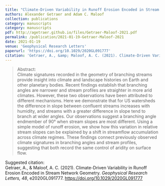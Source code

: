 ```yaml
---
title: "Climate-Driven Variability in Runoff Erosion Encoded in Stream Network Geometry"
authors: Alexander Getraer and Adam C. Maloof
collection: publications
category: manuscripts
category: manuscripts
pdf: http://agetraer.github.io/files/Getraer-Maloof-2021.pdf
permalink: /publication/2021-01-19-Getraer-Maloof-2021
date: 2021-01-19
venue: 'Geophysical Research Letters'
paperurl: 'https://doi.org/10.1029/2020GL091777'
citation: 'Getraer, A., &amp; Maloof, A. C. (2021). Climate-Driven Variability in Runoff Erosion Encoded in Stream Network Geometry. <i>Geophysical Research Letters, 48</i>, e2020GL091777. https://doi.org/10.1029/2020GL091777'
---
```

>Abstract: <br/>Climate signatures recorded in the geometry of branching streams provide insight into climate and landscape histories on Earth and other planetary bodies. Recent findings establish that branching angles are narrower and stream profiles are straighter in more arid climates. However, these two observations have been attributed to different mechanisms. Here we demonstrate that for US watersheds the difference in slope between confluent streams increases with humidity, and streams with a greater difference in slope tend to branch at wider angles. Our observations suggest a branching angle endmember of 90° when stream slopes are most different. Using a simple model of runoff erosion, we show how this variation in relative stream slopes can be explained by a shift in streamflow accumulation across climate regimes. These findings connect previously observed climate signatures in branching angles and stream profiles, suggesting that both record the same control of aridity on surface flow.

 Suggested citation: <br/>Getraer, A., & Maloof, A. C. (2021). Climate-Driven Variability in Runoff Erosion Encoded in Stream Network Geometry. <i>Geophysical Research Letters, 48</i>, e2020GL091777. https://doi.org/10.1029/2020GL091777